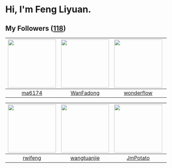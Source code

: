 # Hi, I'm Feng Liyuan.

## My Followers ([118](https://github.com/SunRunAway?tab=followers))

| <img src="https://avatars.githubusercontent.com/u/1449133?v=4" width="150" height="150" /> | <img src="https://avatars.githubusercontent.com/u/10414494?v=4" width="150" height="150" /> | <img src="https://avatars.githubusercontent.com/u/2173670?v=4" width="150" height="150" /> | <img src="https://avatars.githubusercontent.com/u/1171686?v=4" width="150" height="150" /> |
| :----------------------------------------------------------------------------------------: | :-----------------------------------------------------------------------------------------: | :----------------------------------------------------------------------------------------: | :----------------------------------------------------------------------------------------: |
|                             [ma6174](https://github.com/ma6174)                            |                          [WanFadong](https://github.com/WanFadong)                          |                         [wonderflow](https://github.com/wonderflow)                        |                            [wangtuo](https://github.com/wangtuo)                           |

| <img src="https://avatars.githubusercontent.com/u/1814146?v=4" width="150" height="150" /> | <img src="https://avatars.githubusercontent.com/u/4090971?v=4" width="150" height="150" /> | <img src="https://avatars.githubusercontent.com/u/1446531?v=4" width="150" height="150" /> | <img src="https://avatars.githubusercontent.com/u/10810759?v=4" width="150" height="150" /> |
| :----------------------------------------------------------------------------------------: | :----------------------------------------------------------------------------------------: | :----------------------------------------------------------------------------------------: | :-----------------------------------------------------------------------------------------: |
|                            [rwifeng](https://github.com/rwifeng)                           |                        [wangtuanjie](https://github.com/wangtuanjie)                       |                           [JmPotato](https://github.com/JmPotato)                          |                             [CarlJi](https://github.com/CarlJi)                             |